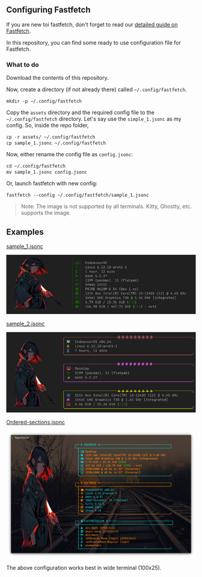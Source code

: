 ## Configuring Fastfetch

If you are new toi fastfetch, don't forget to read our [detailed guide on Fastfetch](https://itsfoss.com/fine-control-fastfetch/).

In this repository, you can find some ready to use configuration file for Fastfetch.

### What to do

Download the contents of this repository.

Now, create a directory (if not already there) called `~/.config/fastfetch`.

```
mkdir -p ~/.config/fastfetch
```

Copy the `assets` directory and the required config file to the `~/.config/fastfetch` directory. Let's say use the `simple_1.jsonc` as my config. So, inside the repo folder, 

```
cp -r assets/ ~/.config/fastfetch
cp sample_1.jsonc ~/.config/fastfetch
```

Now, either rename the config file as `config.jsonc`:

```
cd ~/.config/fastfetch
mv sample_1.jsonc config.jsonc
```

Or, launch fastfetch with new config:

```
fastfetch --config ~/.config/fastfetch/sample_1.jsonc
```

> Note: The image is not supported by all terminals. Kitty, Ghostty, etc. supports the image.

## Examples

[sample_1.jsonc](./sample_1.jsonc)

![Sample 1 Configuration](./screenshots/sample_1.png)

[sample_2.jsonc](./sample_2.jsonc)

![Sample 2 Configuration](./screenshots/sample_2.png)

[Ordered-sections.jsonc](./ordered-sections.jsonc)

![Ordered Sections Configuration screenshot](./screenshots/ordered-sections.png)

The above configuration works best in wide terminal (100x25).





